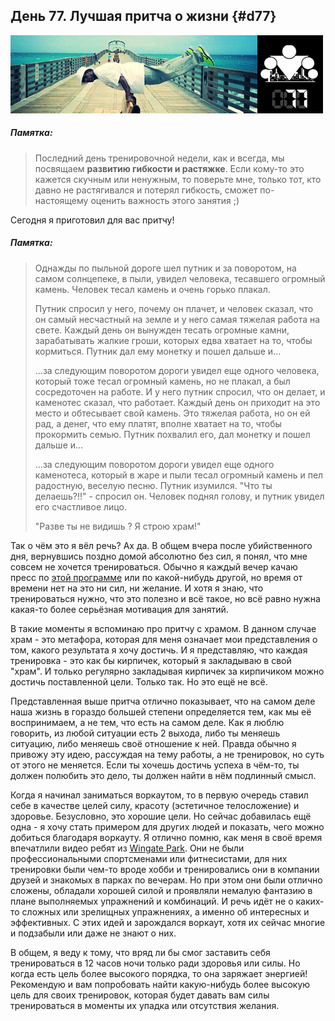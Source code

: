 ## День 77. Лучшая притча о жизни {#d77}

![](src/img/77.jpg)

> 
##### Памятка:
>
> Последний день тренировочной недели, как и всегда, мы посвящаем **развитию гибкости и растяжке**. Если кому-то это кажется скучным или ненужным, то поверьте мне, только тот, кто давно не растягивался и потерял гибкость, сможет по-настоящему оценить важность этого занятия ;)

Сегодня я приготовил для вас притчу! 

> 
##### Памятка:
>
> Однажды по пыльной дороге шел путник и за поворотом, на самом солнцепеке, в пыли, увидел человека, тесавшего огромный камень. Человек тесал камень и очень горько плакал. 
> 
> Путник спросил у него, почему он плачет, и человек сказал, что он самый несчастный на земле и у него самая тяжелая работа на свете. Каждый день он вынужден тесать огромные камни, зарабатывать жалкие гроши, которых едва хватает на то, чтобы кормиться. Путник дал ему монетку и пошел дальше и... 
> 
> ...за следующим поворотом дороги увидел еще одного человека, который тоже тесал огромный камень, но не плакал, а был сосредоточен на работе. И у него путник спросил, что он делает, и каменотес сказал, что работает. Каждый день он приходит на это место и обтесывает свой камень. Это тяжелая работа, но он ей рад, а денег, что ему платят, вполне хватает на то, чтобы прокормить семью. Путник похвалил его, дал монетку и пошел дальше и... 
> 
> ...за следующим поворотом дороги увидел еще одного каменотеса, который в жаре и пыли тесал огромный камень и пел радостную, веселую песню. Путник изумился. "Что ты делаешь?!!" - спросил он. Человек поднял голову, и путник увидел его счастливое лицо. 
> 
> "Разве ты не видишь ? Я строю храм!"

Так о чём это я вёл речь? Ах да. В общем вчера после убийственного дня, вернувшись поздно домой абсолютно без сил, я понял, что мне совсем не хочется тренироваться. Обычно я каждый вечер качаю пресс по [этой программе](http://workout.su/video/show_video/1834) или по какой-нибудь другой, но время от времени нет на это ни сил, ни желание. И хотя я знаю, что тренироваться нужно, что это полезно и всё такое, но всё равно нужна какая-то более серьёзная мотивация для занятий. 

В такие моменты я вспоминаю про притчу с храмом. В данном случае храм - это метафора, которая для меня означает мои представления о том, какого результата я хочу достичь. И я представляю, что каждая тренировка - это как бы кирпичек, который я закладываю в свой "храм". И только регулярно закладывая кирпичек за кирпичиком можно достичь поставленной цели. Только так. Но это ещё не всё. 

Представленная выше притча отлично показывает, что на самом деле наша жизнь в гораздо большей степени определяется тем, как мы её воспринимаем, а не тем, что есть на самом деле. Как я люблю говорить, из любой ситуации есть 2 выхода, либо ты меняешь ситуацию, либо меняешь своё отношение к ней. Правда обычно я привожу эту идею, рассуждая на тему работы, а не тренировок, но суть от этого не меняется. Если ты хочешь достичь успеха в чём-то, ты должен полюбить это дело, ты должен найти в нём подлинный смысл. 

Когда я начинал заниматься воркаутом, то в первую очередь ставил себе в качестве целей силу, красоту (эстетичное телосложение) и здоровье. Безусловно, это хорошие цели. Но сейчас добавилась ещё одна - я хочу стать примером для других людей и показать, чего можно добиться благодаря воркауту. Я отлично помню, как меня в своё время впечатлили видео ребят из [Wingate Park](http://workout.su/articles/441). Они не были профессиональными спортсменами или фитнесистами, для них тренировки были чем-то вроде хобби и тренировались они в компании друзей и знакомых в парках по вечерам. Но при этом они были отлично сложены, обладали хорошей силой и проявляли немалую фантазию в плане выполняемых упражнений и комбинаций. И речь идёт не о каких-то сложных или зрелищных упражнениях, а именно об интересных и эффективных. С этих идей и зарождался воркаут, хотя их сейчас многие и подзабыли или даже не знают о них. 

В общем, я веду к тому, что вряд ли бы смог заставить себя тренироваться в 12 часов ночи только ради здоровья или силы. Но когда есть цель более высокого порядка, то она заряжает энергией! Рекомендую и вам попробовать найти какую-нибудь более высокую цель для своих тренировок, которая будет давать вам силы тренироваться в моменты их упадка или отсутствия желания. 

